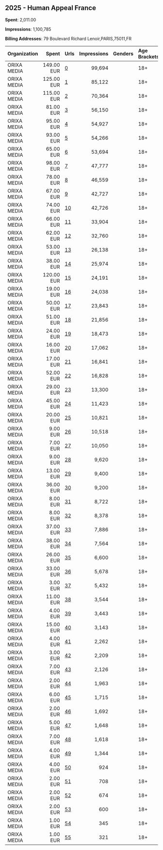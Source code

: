 ## 2025 - Human Appeal France 
**Spent**: 2,011.00

**Impressions**: 1,100,785

**Billing Addresses**: 79 Boulevard Richard Lenoir,PARIS,75011,FR

|Organization|Spent|Urls|Impressions|Genders|Age Brackets|Country Codes|
|:---|---:|:---|---:|:---|:---|:---|
|ORIXA MEDIA|149.00 EUR|[0](https://www.snap.com/political-ads/asset/d68d292c6bbbd9292abae15e1a5e0856ab9c7ef86d2c5956c5cafb2814549fb4?mediaType=mp4)|99,694||18+|france|
|ORIXA MEDIA|125.00 EUR|[1](https://www.snap.com/political-ads/asset/d68d292c6bbbd9292abae15e1a5e0856ab9c7ef86d2c5956c5cafb2814549fb4?mediaType=mp4)|85,122||18+|france|
|ORIXA MEDIA|115.00 EUR|[2](https://www.snap.com/political-ads/asset/0ab2c53c1dc8f695519fe8bb43dab14e8ad43177d4606f7547a4a0ee51ba7d9c?mediaType=mp4)|70,364||18+|france|
|ORIXA MEDIA|81.00 EUR|[3](https://www.snap.com/political-ads/asset/9e9db310ed3932ea7db92af3d721d985465c14dd3fd496cdff6f7266f8d2c727?mediaType=mp4)|56,150||18+|france|
|ORIXA MEDIA|95.00 EUR|[4](https://www.snap.com/political-ads/asset/0ab2c53c1dc8f695519fe8bb43dab14e8ad43177d4606f7547a4a0ee51ba7d9c?mediaType=mp4)|54,927||18+|france|
|ORIXA MEDIA|93.00 EUR|[5](https://www.snap.com/political-ads/asset/d85a5cd90c5e585f04605ea64cec9014b5249277cd387825cfd2b468877e11d5?mediaType=mp4)|54,266||18+|france|
|ORIXA MEDIA|65.00 EUR|[6](https://www.snap.com/political-ads/asset/9e9db310ed3932ea7db92af3d721d985465c14dd3fd496cdff6f7266f8d2c727?mediaType=mp4)|53,694||18+|france|
|ORIXA MEDIA|98.00 EUR|[7](https://www.snap.com/political-ads/asset/d85a5cd90c5e585f04605ea64cec9014b5249277cd387825cfd2b468877e11d5?mediaType=mp4)|47,777||18+|france|
|ORIXA MEDIA|78.00 EUR|[8](https://www.snap.com/political-ads/asset/d68d292c6bbbd9292abae15e1a5e0856ab9c7ef86d2c5956c5cafb2814549fb4?mediaType=mp4)|46,559||18+|france|
|ORIXA MEDIA|67.00 EUR|[9](https://www.snap.com/political-ads/asset/9e9db310ed3932ea7db92af3d721d985465c14dd3fd496cdff6f7266f8d2c727?mediaType=mp4)|42,727||18+|france|
|ORIXA MEDIA|74.00 EUR|[10](https://www.snap.com/political-ads/asset/d68d292c6bbbd9292abae15e1a5e0856ab9c7ef86d2c5956c5cafb2814549fb4?mediaType=mp4)|42,726||18+|france|
|ORIXA MEDIA|66.00 EUR|[11](https://www.snap.com/political-ads/asset/d85a5cd90c5e585f04605ea64cec9014b5249277cd387825cfd2b468877e11d5?mediaType=mp4)|33,904||18+|france|
|ORIXA MEDIA|62.00 EUR|[12](https://www.snap.com/political-ads/asset/0ab2c53c1dc8f695519fe8bb43dab14e8ad43177d4606f7547a4a0ee51ba7d9c?mediaType=mp4)|32,760||18+|france|
|ORIXA MEDIA|53.00 EUR|[13](https://www.snap.com/political-ads/asset/0ab2c53c1dc8f695519fe8bb43dab14e8ad43177d4606f7547a4a0ee51ba7d9c?mediaType=mp4)|26,138||18+|france|
|ORIXA MEDIA|38.00 EUR|[14](https://www.snap.com/political-ads/asset/9e9db310ed3932ea7db92af3d721d985465c14dd3fd496cdff6f7266f8d2c727?mediaType=mp4)|25,974||18+|france|
|ORIXA MEDIA|120.00 EUR|[15](https://www.snap.com/political-ads/asset/0ab2c53c1dc8f695519fe8bb43dab14e8ad43177d4606f7547a4a0ee51ba7d9c?mediaType=mp4)|24,191||18+|france|
|ORIXA MEDIA|19.00 EUR|[16](https://www.snap.com/political-ads/asset/31992d6c6f63268d456d1240e85ed78d404aedaa1c216fdac91d25c484ba7e0d?mediaType=mp4)|24,038||18+|france|
|ORIXA MEDIA|50.00 EUR|[17](https://www.snap.com/political-ads/asset/d85a5cd90c5e585f04605ea64cec9014b5249277cd387825cfd2b468877e11d5?mediaType=mp4)|23,843||18+|france|
|ORIXA MEDIA|51.00 EUR|[18](https://www.snap.com/political-ads/asset/d908d8938c0bb438b55198118745dc2ed70f51775b4eaf0053678f220e5f5abd?mediaType=mp4)|21,856||18+|france|
|ORIXA MEDIA|24.00 EUR|[19](https://www.snap.com/political-ads/asset/d908d8938c0bb438b55198118745dc2ed70f51775b4eaf0053678f220e5f5abd?mediaType=mp4)|18,473||18+|france|
|ORIXA MEDIA|16.00 EUR|[20](https://www.snap.com/political-ads/asset/31992d6c6f63268d456d1240e85ed78d404aedaa1c216fdac91d25c484ba7e0d?mediaType=mp4)|17,062||18+|france|
|ORIXA MEDIA|17.00 EUR|[21](https://www.snap.com/political-ads/asset/31992d6c6f63268d456d1240e85ed78d404aedaa1c216fdac91d25c484ba7e0d?mediaType=mp4)|16,841||18+|france|
|ORIXA MEDIA|52.00 EUR|[22](https://www.snap.com/political-ads/asset/d85a5cd90c5e585f04605ea64cec9014b5249277cd387825cfd2b468877e11d5?mediaType=mp4)|16,828||18+|france|
|ORIXA MEDIA|29.00 EUR|[23](https://www.snap.com/political-ads/asset/d908d8938c0bb438b55198118745dc2ed70f51775b4eaf0053678f220e5f5abd?mediaType=mp4)|13,300||18+|france|
|ORIXA MEDIA|45.00 EUR|[24](https://www.snap.com/political-ads/asset/9e9db310ed3932ea7db92af3d721d985465c14dd3fd496cdff6f7266f8d2c727?mediaType=mp4)|11,423||18+|france|
|ORIXA MEDIA|20.00 EUR|[25](https://www.snap.com/political-ads/asset/d908d8938c0bb438b55198118745dc2ed70f51775b4eaf0053678f220e5f5abd?mediaType=mp4)|10,821||18+|france|
|ORIXA MEDIA|9.00 EUR|[26](https://www.snap.com/political-ads/asset/b7ea6197839ac363ea0940d6e2ac80e3167ca5c34e217363b0488ca276729ecb?mediaType=mp4)|10,518||18+|france|
|ORIXA MEDIA|7.00 EUR|[27](https://www.snap.com/political-ads/asset/b7ea6197839ac363ea0940d6e2ac80e3167ca5c34e217363b0488ca276729ecb?mediaType=mp4)|10,050||18+|france|
|ORIXA MEDIA|9.00 EUR|[28](https://www.snap.com/political-ads/asset/31992d6c6f63268d456d1240e85ed78d404aedaa1c216fdac91d25c484ba7e0d?mediaType=mp4)|9,620||18+|france|
|ORIXA MEDIA|13.00 EUR|[29](https://www.snap.com/political-ads/asset/580d90b8853f326bd9f406aa61d85114c99d14dbd3f466ab44ef0c191b0d1e1f?mediaType=mp4)|9,400||18+|france|
|ORIXA MEDIA|36.00 EUR|[30](https://www.snap.com/political-ads/asset/9e9db310ed3932ea7db92af3d721d985465c14dd3fd496cdff6f7266f8d2c727?mediaType=mp4)|9,200||18+|france|
|ORIXA MEDIA|8.00 EUR|[31](https://www.snap.com/political-ads/asset/580d90b8853f326bd9f406aa61d85114c99d14dbd3f466ab44ef0c191b0d1e1f?mediaType=mp4)|8,722||18+|france|
|ORIXA MEDIA|8.00 EUR|[32](https://www.snap.com/political-ads/asset/580d90b8853f326bd9f406aa61d85114c99d14dbd3f466ab44ef0c191b0d1e1f?mediaType=mp4)|8,378||18+|france|
|ORIXA MEDIA|37.00 EUR|[33](https://www.snap.com/political-ads/asset/d908d8938c0bb438b55198118745dc2ed70f51775b4eaf0053678f220e5f5abd?mediaType=mp4)|7,886||18+|france|
|ORIXA MEDIA|38.00 EUR|[34](https://www.snap.com/political-ads/asset/d85a5cd90c5e585f04605ea64cec9014b5249277cd387825cfd2b468877e11d5?mediaType=mp4)|7,564||18+|france|
|ORIXA MEDIA|26.00 EUR|[35](https://www.snap.com/political-ads/asset/0ab2c53c1dc8f695519fe8bb43dab14e8ad43177d4606f7547a4a0ee51ba7d9c?mediaType=mp4)|6,600||18+|france|
|ORIXA MEDIA|33.00 EUR|[36](https://www.snap.com/political-ads/asset/d68d292c6bbbd9292abae15e1a5e0856ab9c7ef86d2c5956c5cafb2814549fb4?mediaType=mp4)|5,678||18+|france|
|ORIXA MEDIA|3.00 EUR|[37](https://www.snap.com/political-ads/asset/b7ea6197839ac363ea0940d6e2ac80e3167ca5c34e217363b0488ca276729ecb?mediaType=mp4)|5,432||18+|france|
|ORIXA MEDIA|11.00 EUR|[38](https://www.snap.com/political-ads/asset/d68d292c6bbbd9292abae15e1a5e0856ab9c7ef86d2c5956c5cafb2814549fb4?mediaType=mp4)|3,544||18+|france|
|ORIXA MEDIA|4.00 EUR|[39](https://www.snap.com/political-ads/asset/580d90b8853f326bd9f406aa61d85114c99d14dbd3f466ab44ef0c191b0d1e1f?mediaType=mp4)|3,443||18+|france|
|ORIXA MEDIA|15.00 EUR|[40](https://www.snap.com/political-ads/asset/580d90b8853f326bd9f406aa61d85114c99d14dbd3f466ab44ef0c191b0d1e1f?mediaType=mp4)|3,143||18+|france|
|ORIXA MEDIA|4.00 EUR|[41](https://www.snap.com/political-ads/asset/e2e362158e13789198dcb03db8782c8dcb19ad941276f833ed77dbe5fc637405?mediaType=mp4)|2,262||18+|france|
|ORIXA MEDIA|3.00 EUR|[42](https://www.snap.com/political-ads/asset/e2e362158e13789198dcb03db8782c8dcb19ad941276f833ed77dbe5fc637405?mediaType=mp4)|2,209||18+|france|
|ORIXA MEDIA|7.00 EUR|[43](https://www.snap.com/political-ads/asset/c16d2e4ec839d0fb393cdc49f09326cb669d2d0351e2af573b45475a067131ce?mediaType=mp4)|2,126||18+|france|
|ORIXA MEDIA|2.00 EUR|[44](https://www.snap.com/political-ads/asset/b7ea6197839ac363ea0940d6e2ac80e3167ca5c34e217363b0488ca276729ecb?mediaType=mp4)|1,963||18+|france|
|ORIXA MEDIA|6.00 EUR|[45](https://www.snap.com/political-ads/asset/31992d6c6f63268d456d1240e85ed78d404aedaa1c216fdac91d25c484ba7e0d?mediaType=mp4)|1,715||18+|france|
|ORIXA MEDIA|2.00 EUR|[46](https://www.snap.com/political-ads/asset/e2e362158e13789198dcb03db8782c8dcb19ad941276f833ed77dbe5fc637405?mediaType=mp4)|1,692||18+|france|
|ORIXA MEDIA|5.00 EUR|[47](https://www.snap.com/political-ads/asset/11b77752c839adf07c8926d3c5e47747bc8e567f50bcd3bc752619cb4f71cbfa?mediaType=mp4)|1,648||18+|france|
|ORIXA MEDIA|7.00 EUR|[48](https://www.snap.com/political-ads/asset/d908d8938c0bb438b55198118745dc2ed70f51775b4eaf0053678f220e5f5abd?mediaType=mp4)|1,618||18+|france|
|ORIXA MEDIA|4.00 EUR|[49](https://www.snap.com/political-ads/asset/8117c1f7c37ccdd4e8640b219e7cd64f142e1897b69f1378610511d6ac4a614e?mediaType=mp4)|1,344||18+|france|
|ORIXA MEDIA|4.00 EUR|[50](https://www.snap.com/political-ads/asset/b7ea6197839ac363ea0940d6e2ac80e3167ca5c34e217363b0488ca276729ecb?mediaType=mp4)|924||18+|france|
|ORIXA MEDIA|2.00 EUR|[51](https://www.snap.com/political-ads/asset/31992d6c6f63268d456d1240e85ed78d404aedaa1c216fdac91d25c484ba7e0d?mediaType=mp4)|708||18+|france|
|ORIXA MEDIA|2.00 EUR|[52](https://www.snap.com/political-ads/asset/580d90b8853f326bd9f406aa61d85114c99d14dbd3f466ab44ef0c191b0d1e1f?mediaType=mp4)|674||18+|france|
|ORIXA MEDIA|2.00 EUR|[53](https://www.snap.com/political-ads/asset/e2e362158e13789198dcb03db8782c8dcb19ad941276f833ed77dbe5fc637405?mediaType=mp4)|600||18+|france|
|ORIXA MEDIA|1.00 EUR|[54](https://www.snap.com/political-ads/asset/b7ea6197839ac363ea0940d6e2ac80e3167ca5c34e217363b0488ca276729ecb?mediaType=mp4)|345||18+|france|
|ORIXA MEDIA|1.00 EUR|[55](https://www.snap.com/political-ads/asset/c16d2e4ec839d0fb393cdc49f09326cb669d2d0351e2af573b45475a067131ce?mediaType=mp4)|321||18+|france|

